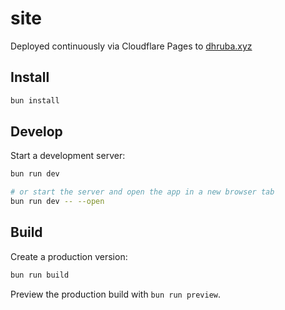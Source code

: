 # site

Deployed continuously via Cloudflare Pages to [dhruba.xyz](https://dhruba.xyz)

## Install

```bash
bun install
```

## Develop

Start a development server:

```bash
bun run dev

# or start the server and open the app in a new browser tab
bun run dev -- --open
```

## Build

Create a production version:

```bash
bun run build
```

Preview the production build with `bun run preview`.
